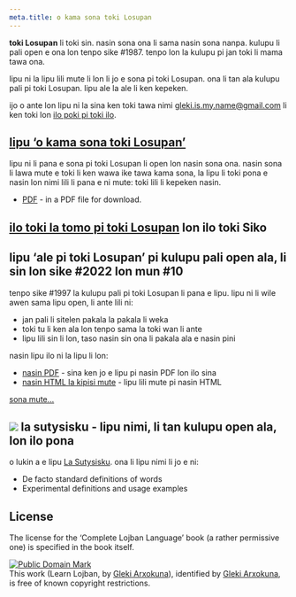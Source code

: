 ```yaml
---
meta.title: o kama sona toki Losupan
---
```


**toki Losupan** li toki sin. nasin sona ona li sama nasin sona nanpa. kulupu li pali open e ona lon tenpo sike #1987. tenpo lon la kulupu pi jan toki li mama tawa ona.

lipu ni la lipu lili mute li lon li jo e sona pi toki Losupan. ona li tan ala kulupu pali pi toki Losupan. lipu ale la ale li ken kepeken.

ijo o ante lon lipu ni la sina ken toki tawa nimi [gleki.is.my.name@gmail.com](mailto:gleki.is.my.name@gmail.com) li ken toki lon [ilo poki pi toki ilo](https://github.com/la-lojban/lojban-made-easy/issues).

## [lipu ‘o kama sona toki Losupan’](/tok/books/learn-lojban)

lipu ni li pana e sona pi toki Losupan li open lon nasin sona ona. nasin sona li lawa mute e toki li ken wawa ike tawa kama sona, la lipu li toki pona e nasin lon nimi lili li pana e ni mute: toki lili li kepeken nasin.

* [PDF](/vreji/uencu/learn-lojban.pdf) - in a PDF file for download.


## [ilo toki la tomo pi toki Losupan](https://discord.gg/wasp5fj) lon ilo toki Siko

## lipu ‘ale pi toki Losupan’ pi kulupu pali open ala, li sin lon sike #2022 lon mun #10

tenpo sike #1997 la kulupu pali pi toki Losupan li pana e lipu. lipu ni li wile awen sama lipu open, li ante lili ni:

* jan pali li sitelen pakala la pakala li weka
* toki tu li ken ala lon tenpo sama la toki wan li ante
* lipu lili sin li lon, taso nasin sin ona li pakala ala e nasin pini

nasin lipu ilo ni la lipu li lon:

* [nasin PDF](https://la-lojban.github.io/uncll/uncll-1.2.15/cll.pdf) - sina ken jo e lipu pi nasin PDF lon ilo sina
* [nasin HTML la kipisi mute](https://la-lojban.github.io/uncll/uncll-1.2.15/xhtml_section_chunks/) - lipu lili mute pi nasin HTML
<!-- * [EPUB](https://la-lojban.github.io/uncll/uncll-1.2.15/cll.epub) - as an EPUB book -->

[sona mute...](/articles/complete-lojban-language)

## ![](https://la-lojban.github.io/sutysisku/pixra/snime.svg) la sutysisku - lipu nimi, li tan kulupu open ala, lon ilo pona

o lukin a e lipu [La Sutysisku](https://la-lojban.github.io/sutysisku/en/#seskari=cnano&sisku=coi_munje). ona li lipu nimi li jo e ni:

* De facto standard definitions of words
* Experimental definitions and usage examples

## License

The license for the ‘Complete Lojban Language’ book (a rather permissive one) is specified in the book itself.

<p xmlns:dct="https://purl.org/dc/terms/">
<a rel="license" href="http://creativecommons.org/publicdomain/mark/1.0/">
<img src="https://i.creativecommons.org/p/mark/1.0/88x31.png"
     style="border-style: none;" alt="Public Domain Mark" />
</a>
<br />
This work (<span property="dct:title">Learn Lojban</span>, by <a href="https://lojban.pw" rel="dct:creator"><span property="dct:title">Gleki Arxokuna</span></a>), identified by <a href="https://lojban.pw" rel="dct:publisher"><span property="dct:title">Gleki Arxokuna</span></a>, is free of known copyright restrictions.
</p>
